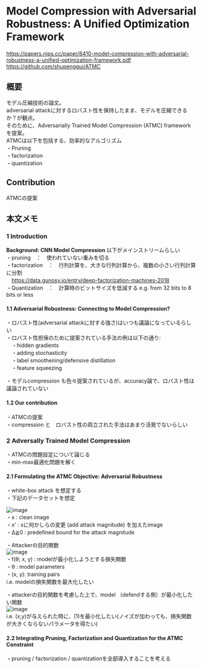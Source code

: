 # Model Compression with Adversarial Robustness: A Unified Optimization Framework  
  
https://papers.nips.cc/paper/8410-model-compression-with-adversarial-robustness-a-unified-optimization-framework.pdf  
https://github.com/shupenggui/ATMC  
  
## 概要  
モデル圧縮技術の論文。  
adversarial attackに対するロバスト性を保持したまま、モデルを圧縮できるか？が観点。  
そのために、Adversarially Trained Model Compression (ATMC) framework を提案。  
ATMCは以下を包括する、効率的なアルゴリズム  
・Pruning  
・factorization  
・quantization  
     
## Contribution
ATMCの提案  
  
## 本文メモ  
  
### 1 Introduction  
  
<b> Background: CNN Model Compression </b>
以下がメインストリームらしい  
・pruning　：　使われていない重みを切る  
・factorization　：　行列計算を、大きな行列計算から、複数の小さい行列計算に分割  
　https://data.gunosy.io/entry/deep-factorization-machines-2018  
・Quantization　：　計算時のビットサイズを低減する e.g. from 32 bits to 8 bits or less  
  
#### 1.1  Adversarial Robustness: Connecting to Model Compression?  
・ロバスト性(adversarial attackに対する強さ)はいつも議論になっているらしい  
・ロバスト性担保のために提案されている手法の例は以下の通り:  
　・hidden gradients  
　・adding stochasticity  
　・label smoothening/defensive distillation  
　・feature squeezing  
  
・モデルcompression も色々提案されているが、accuracy論で、ロバスト性は議論されていない  
  
#### 1.2 Our contribution
・ATMCの提案  
・compression と　ロバスト性の両立された手法はあまり活発でないらしい  
  
### 2 Adversally Trained Model Compression  
・ATMCの問題設定について論じる  
・min-max最適化問題を解く  
  
#### 2.1 Formulating the ATMC Objective: Adversarial Robustness  
・white-box attack を想定する  
・下記のデータセットを想定  
  
![image](https://user-images.githubusercontent.com/30098187/76044699-72941400-5f9e-11ea-9285-f9b08654049a.png)  
 ・x : clean image  
 ・x' : xに何かしらの変更 (add attack magnitude) を加えたimage  
 ・Δ≧0 : predefined bound for the attack magnitude  
   
 ・Attackerの目的関数  
 ![image](https://user-images.githubusercontent.com/30098187/76044853-e2a29a00-5f9e-11ea-86ee-765cab202af0.png)  
・f(θ; x, y) : modelが最小化しようとする損失関数  
・θ : model parameters  
・(x, y): training pairs  
i.e. modelの損失関数を最大化したい  
  
・attackerの目的関数を考慮した上で、model （defendする側）が最小化したい関数  
![image](https://user-images.githubusercontent.com/30098187/76045117-93a93480-5f9f-11ea-9095-057bc60f3c29.png)  
i.e. (x,y)が与えられた時に、(1)を最小化したい(ノイズが加わっても、損失関数が大きくならないパラメータを得たい)  
  
#### 2.2 Integrating Pruning, Factorization and Quantization for the ATMC Constraint  
・pruning / factorization / quantizationを全部導入することを考える  
  
